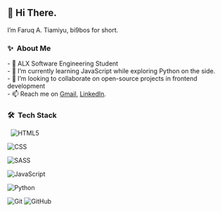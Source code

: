 
<h2>👋 Hi There.</h2>
I’m Faruq A. Tiamiyu, bi9bos  for short.

<h3>✨ &nbsp;About Me</h3>
- 👀 ALX Software Engineering Student <br>
- 🌱 I’m currently learning JavaScript while exploring Python on the side.<br>
- 💞️ I’m looking to collaborate on open-source projects in frontend development<br>
- 📫 Reach me on <a href="umarulfaruqtiamiyu@gmail.com">Gmail</a>, <a href="www.linkedin.com/in/faruqtiamiyu">LinkedIn</a>.<br>

<h3>🛠 &nbsp;Tech Stack</h3>
  
&nbsp;
![HTML5](https://img.shields.io/badge/-HTML5-333333?style=flat&logo=HTML5)

![CSS](https://img.shields.io/badge/-CSS-333333?style=flat&logo=CSS3&logoColor=1572B6)

![SASS](https://img.shields.io/badge/-SASS-333333?style=flat&logo=SASS&logoColor=1572B6)

![JavaScript](https://img.shields.io/badge/-JavaScript-333333?style=flat&logo=javascript)

![Python](https://img.shields.io/badge/-Python-333333?style=flat&logo=python)


  ![Git](https://img.shields.io/badge/-Git-333333?style=flat&logo=git)
  ![GitHub](https://img.shields.io/badge/-GitHub-333333?style=flat&logo=github)


